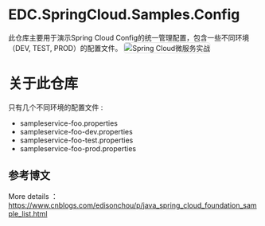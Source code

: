 # EDC.SpringCloud.Samples.Config
此仓库主要用于演示Spring Cloud Config的统一管理配置，包含一些不同环境（DEV, TEST, PROD）的配置文件。
<img src="https://timgsa.baidu.com/timg?image&quality=80&size=b9999_10000&sec=1536320267831&di=ad4564b6a7d05d3d4a4683926010e28e&imgtype=0&src=http%3A%2F%2Fimg.mp.itc.cn%2Fupload%2F20170412%2F2ef05e908a574ffcb1d5ccfe97cab3cb_th.jpeg" style="border: 1px solid #ddd; border-radius: 5px;" alt="Spring Cloud微服务实战"/>

# 关于此仓库
只有几个不同环境的配置文件 :

  - sampleservice-foo.properties
  - sampleservice-foo-dev.properties
  - sampleservice-foo-test.properties
  - sampleservice-foo-prod.properties

## 参考博文

More details ：https://www.cnblogs.com/edisonchou/p/java_spring_cloud_foundation_sample_list.html


